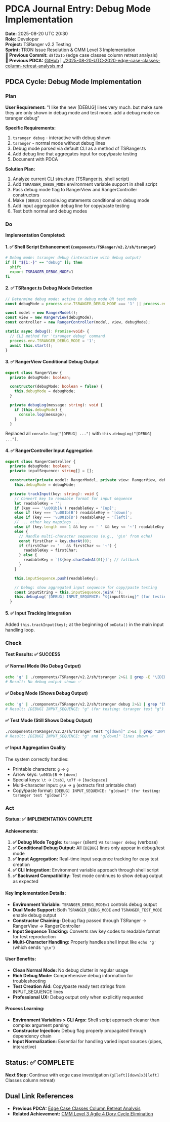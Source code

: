# PDCA Journal Entry: Debug Mode Implementation

**Date:** 2025-08-20 UTC 20:30  
**Role:** Developer  
**Project:** TSRanger v2.2 Testing  
**Sprint:** TRON Issue Resolution & CMM Level 3 Implementation  
**📎 Previous Commit:** `d8f2a1b` (edge case classes column retreat analysis)  
**🔗 Previous PDCA:** [GitHub](https://github.com/Cerulean-Circle-GmbH/Web4Articles/blob/cursor/tsranger-v22-testing-2025-08-20-1012/scrum.pmo/project.journal/2025-08-20-1012-tsranger-v22-testing/pdca/role/developer/2025-08-20-UTC-2020-edge-case-classes-column-retreat-analysis.md) | [./2025-08-20-UTC-2020-edge-case-classes-column-retreat-analysis.md](./2025-08-20-UTC-2020-edge-case-classes-column-retreat-analysis.md)

## PDCA Cycle: Debug Mode Implementation

### Plan
**User Requirement:** "I like the new [DEBUG] lines very much. but make sure they are only shown in debug mode and test mode. add a debug mode on tsranger debug"

**Specific Requirements:**
1. `tsranger debug` - interactive with debug shown
2. `tsranger` - normal mode without debug lines  
3. Debug mode parsed via default CLI as a method of TSRanger.ts
4. Add debug line that aggregates input for copy/paste testing
5. Document with PDCA

**Solution Plan:**
1. Analyze current CLI structure (TSRanger.ts, shell script)
2. Add `TSRANGER_DEBUG_MODE` environment variable support in shell script
3. Pass debug mode flag to RangerView and RangerController constructors
4. Make `[DEBUG]` console.log statements conditional on debug mode
5. Add input aggregation debug line for copy/paste testing
6. Test both normal and debug modes

### Do
**Implementation Completed:**

#### 1. ✅ **Shell Script Enhancement** (`components/TSRanger/v2.2/sh/tsranger`)
```bash
# Debug mode: tsranger debug (interactive with debug output)
if [[ "${1:-}" == "debug" ]]; then
  shift
  export TSRANGER_DEBUG_MODE=1
fi
```

#### 2. ✅ **TSRanger.ts Debug Mode Detection** 
```typescript
// Determine debug mode: active in debug mode OR test mode
const debugMode = process.env.TSRANGER_DEBUG_MODE === '1' || process.env.TSRANGER_TEST_MODE === '1';

const model = new RangerModel();
const view = new RangerView(debugMode);
const controller = new RangerController(model, view, debugMode);

static async debug(): Promise<void> {
  // CLI method for 'tsranger debug' command
  process.env.TSRANGER_DEBUG_MODE = '1';
  await this.start();
}
```

#### 3. ✅ **RangerView Conditional Debug Output**
```typescript
export class RangerView {
  private debugMode: boolean;

  constructor(debugMode: boolean = false) {
    this.debugMode = debugMode;
  }

  private debugLog(message: string): void {
    if (this.debugMode) {
      console.log(message);
    }
  }
```

Replaced all `console.log("[DEBUG] ...")` with `this.debugLog("[DEBUG] ...")`.

#### 4. ✅ **RangerController Input Aggregation**
```typescript
export class RangerController {
  private debugMode: boolean;
  private inputSequence: string[] = [];

  constructor(private model: RangerModel, private view: RangerView, debugMode: boolean = false) {
    this.debugMode = debugMode;

  private trackInput(key: string): void {
    // Convert key to readable format for input sequence
    let readableKey = '';
    if (key === '\u001b[A') readableKey = '[up]';
    else if (key === '\u001b[B') readableKey = '[down]';
    else if (key === '\u001b[D') readableKey = '[left]';
    // ... other key mappings ...
    else if (key.length === 1 && key >= ' ' && key <= '~') readableKey = key;
    else {
      // Handle multi-character sequences (e.g., 'g\n' from echo)
      const firstChar = key.charAt(0);
      if (firstChar >= ' ' && firstChar <= '~') {
        readableKey = firstChar;
      } else {
        readableKey = `[${key.charCodeAt(0)}]`; // fallback
      }
    }

    this.inputSequence.push(readableKey);

    // Debug: show aggregated input sequence for copy/paste testing
    const inputString = this.inputSequence.join('');
    this.debugLog(`[DEBUG] INPUT_SEQUENCE: "${inputString}" (for testing: tsranger test "${inputString}")`);
  }
```

#### 5. ✅ **Input Tracking Integration**
Added `this.trackInput(key);` at the beginning of `onData()` in the main input handling loop.

### Check
**Test Results: ✅ SUCCESS**

#### ✅ **Normal Mode (No Debug Output)**
```bash
echo 'g' | ./components/TSRanger/v2.2/sh/tsranger 2>&1 | grep -E "\[DEBUG\]"
# Result: No debug output shown ✅
```

#### ✅ **Debug Mode (Shows Debug Output)**  
```bash
echo 'g' | ./components/TSRanger/v2.2/sh/tsranger debug 2>&1 | grep "INPUT_SEQUENCE"
# Result: [DEBUG] INPUT_SEQUENCE: "g" (for testing: tsranger test "g") ✅
```

#### ✅ **Test Mode (Still Shows Debug Output)**
```bash
./components/TSRanger/v2.2/sh/tsranger test "g[down]" 2>&1 | grep "INPUT_SEQUENCE"
# Result: [DEBUG] INPUT_SEQUENCE: "g" and "g[down]" lines shown ✅
```

#### ✅ **Input Aggregation Quality**
The system correctly handles:
- Printable characters: `g` → `g` 
- Arrow keys: `\u001b[B` → `[down]`
- Special keys: `\t` → `[tab]`, `\x7f` → `[backspace]`
- Multi-character input: `g\n` → `g` (extracts first printable char)
- Copy/paste format: `[DEBUG] INPUT_SEQUENCE: "g[down]" (for testing: tsranger test "g[down]")`

### Act
**Status: ✅ IMPLEMENTATION COMPLETE**

#### **Achievements:**
1. **✅ Debug Mode Toggle:** `tsranger` (silent) vs `tsranger debug` (verbose)
2. **✅ Conditional Debug Output:** All `[DEBUG]` lines only appear in debug/test mode
3. **✅ Input Aggregation:** Real-time input sequence tracking for easy test creation
4. **✅ CLI Integration:** Environment variable approach through shell script
5. **✅ Backward Compatibility:** Test mode continues to show debug output as expected

#### **Key Implementation Details:**
- **Environment Variable:** `TSRANGER_DEBUG_MODE=1` controls debug output
- **Dual Mode Support:** Both `TSRANGER_DEBUG_MODE` and `TSRANGER_TEST_MODE` enable debug output
- **Constructor Chaining:** Debug flag passed through TSRanger → RangerView → RangerController
- **Input Sequence Tracking:** Converts raw key codes to readable format for test reproduction
- **Multi-Character Handling:** Properly handles shell input like `echo 'g'` (which sends `'g\n'`)

#### **User Benefits:**
- **Clean Normal Mode:** No debug clutter in regular usage
- **Rich Debug Mode:** Comprehensive debug information for troubleshooting  
- **Test Creation Aid:** Copy/paste ready test strings from INPUT_SEQUENCE lines
- **Professional UX:** Debug output only when explicitly requested

#### **Process Learning:**
- **Environment Variables > CLI Args:** Shell script approach cleaner than complex argument parsing
- **Constructor Injection:** Debug flag properly propagated through dependency chain
- **Input Normalization:** Essential for handling varied input sources (pipes, interactive)

## Status: ✅ COMPLETE
**Next Step:** Continue with edge case investigation (`g[left][down]x3[left]` Classes column retreat)

## Dual Link References
- **Previous PDCA:** [Edge Case Classes Column Retreat Analysis](./2025-08-20-UTC-2020-edge-case-classes-column-retreat-analysis.md)
- **Related Achievement:** [CMM Level 3 Agile 4 Dory Cycle Elimination](./2025-08-20-UTC-2005-cmm-level-3-agile-4-dory-cycle-elimination.md)
